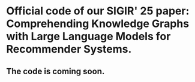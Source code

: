 # Official code of our SIGIR' 25 paper: Comprehending Knowledge Graphs with Large Language Models for Recommender Systems.

## The code is coming soon.
